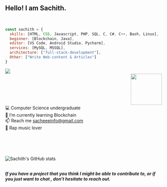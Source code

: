 ## Hello! I am Sachith.
<br/>

```javascript
const sachith = {
  skills: [HTML, CSS, Javascript, PHP, SQL, C, C#, C++, Bash, Linux],
  beginner: [Blockchain, Java],
  editor: [VS Code, Android Studio, Pycharm],
  services: [MySQL, MSSQL],
  architecture: ["full-stack-development"],
  Other: ["Write Web-content & Articles"]
}
```

<img src="https://komarev.com/ghpvc/?username=sachith-d&&style=flat-square" align="center" />
<img src="https://github.com/sachith-d/sachith-d/blob/main/Images/happy-spaceman.gif" width="100px" align="right" style="margin-left:500px;">
 
💻 Computer Science undergraduate <br/>
🌱 I’m currently learning Blockchain <br/>
📫 Reach me <a href="mailto:sacheeeinfo@gmail.com">sacheeeinfo@gmail.com</a> <br/>
🎤 Rap music lover

<br><br><br/>  
![Sachith's GitHub stats](https://github-readme-stats.vercel.app/api?username=sachith-d&show_icons=true&theme=transparent&hide=contribs,issues)
<br/><br/>

<b><i>If you have a project that you think I might be able to contribute to, or if you just want to chat , don't hesitate to reach out.</i></b>

